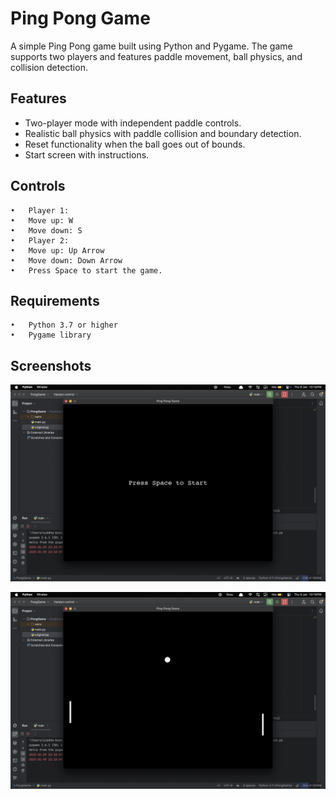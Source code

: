 # Ping Pong Game

A simple Ping Pong game built using Python and Pygame. The game supports two players and features paddle movement, ball physics, and collision detection.

## Features
- Two-player mode with independent paddle controls.
- Realistic ball physics with paddle collision and boundary detection.
- Reset functionality when the ball goes out of bounds.
- Start screen with instructions.

## Controls
	•	Player 1:
	•	Move up: W
	•	Move down: S
	•	Player 2:
	•	Move up: Up Arrow
	•	Move down: Down Arrow
	•	Press Space to start the game.

## Requirements
	•	Python 3.7 or higher
	•	Pygame library

 ## Screenshots
 ![Start](start.png)

 ![mid](play.png)
